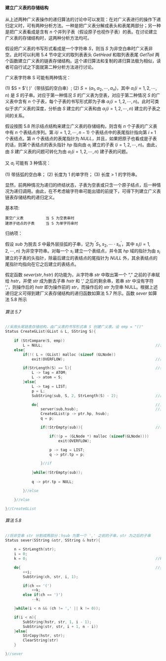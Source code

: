
#### 建立广义表的存储结构

从上述两种广义表操作的递归算法的讨论中可以发现：在对广义表进行的操作下递归定义时，可有两种分析方法。一种是把广义表分解成表头和表尾两部分；另一种是把广义表看成是含有 $n$ 个并列子表（假设原子也视作子表）的表。在讨论建立广义表的存储结构时，这两种分析方法均可。

假设把广义表的书写形式看成是一个字符串 $S$，则当 $S$ 为非空白串时广义表非空。此时可以利用 $5.4$ 节中定义的取列表表头 $GetHead$ 和取列表表尾 $GetTail$ 两个函数建立广义表的链表存储结构。这个递归算法和复制的递归算法极为相似，读者可自行试之下面就第二种分析方法进行讨论。

广义表字符串 S 可能有两种情况：

$(1)$ $S = $'( )'（带括弧的空白串）; 
$(2)$ $S = (\alpha_1, \alpha_2, \cdots, \alpha_n)$，其中 $\alpha_{i}(i=1,2, \cdots, n)$ 是 $S$ 的子串。对应于第一种情况 $S$ 的广义表为空表，对应于第二种情况 $S$ 的广义表中含有 $n$ 个子表，每个子表的书写形式即为子串 $\alpha_{i}(i = 1,2, \cdots, n)$。此时可类似于求广义表的深度，分析由 $S$ 建立的广义表和由 $\alpha_{i}(i=1,2, \cdots, n)$ 建立的子表之间的关系。

假设按图 $5.8$ 所示结点结构来建立广义表的存储结构，则含有 $n$ 个子表的广义表中有 $n$ 个表结点序列。第 $i(i=1,2, \cdots, n-1)$ 个表结点中的表尾指针指向第 $i + 1$ 个表结点。第 $n$ 个表结点的表尾指针为 $NULL$，并且，如果把原子也看成是子表的话，则第个表结点的表头指针 $hp$ 指向由 $a_i$ 建立的子表 $(i = 1,2, \cdots, n)$。由此，由 $S$ 建广义表的问题可转化为由 $\alpha_{i}(i=1,2, \cdots, n)$ 建子表的问题。

又 $a_i$ 可能有 3 种情况：

$(1)$ 带括弧的空白串；
$(2)$ 长度为 1 的单字符；
$(3)$ 长度 > 1 的字符串。

显然，前两种情况为递归的终结状态，子表为空表或只含一个原子结点，后一种情况为递归调用。由此，在不考虑输字符串可能出错的前提下，可得下列建立广义表链表存储结构的递归定义。

基本项:

    置空广义表          当 S 为空表串时
    建原子结点的子表     当 S 为单字符串时

归纳项：

假设 $sub$ 为脱去 $S$ 中最外层括弧的子串，记为 ${ }^{\prime} S_{1}, s_{2}, \cdots \cdot s_{n}^{\prime}$，其中 $s_{i}(i = 1,2,\cdots,n)$ 为非空字符串。对每一个 $s_i$ 建立一个表结点，并令其 $hp$ 域的指针为由 $s_i$ 建立的子表的头指针，除最后建立的表结点的尾指针为 $NULL$ 外，其余表结点的尾指针均指向在它之后建立的表结点。

假定函数 $sever(str, hstr)$ 的功能为，从字符串 $str$ 中取出第一个 “,” 之前的子串赋给 $hstr$，并使 $str$ 成为删去子串 $hstr$ 和 ‘,’ 之后的剩余串，若串 $str$ 中没有字符 ‘,’，则操作后的 $hstr$ 即为操作前的 $str$，而操作后的 $str$ 为空串 NULL。根据上述递归定义可得到建厂义表存储结构的递归函数如算法 5.7 所示。函数 $sever$ 如算法 5.8 所示

###### 算法 5.7

```cpp
//采用头尾链表存储结构，由广义表的书写形式串 S 创建广义表。设 emp = "()"
Status CreateGList(GList & L, SString S){
    
    if (StrCompare(S, emp))
        L = NULL;                                                   //创建空表
    else{
        if(!( L = (GList) malloc (sizeof (GLNode)) 
            exit(OVERFLOW);                                         //建表结点

        if(StrLength(S) == l){                                      //创建单原子广义表
            L -> tag = ATOM;
            L -> atom = S; 
        }else{
            L -> tag = LIST; 
            p = L;
            SubString(sub, S, 2, StrLength(S) - 2);                 //脱外层括号

            do{                                                     //重复建 n 个子表
                server(sub,hsub);                                   //从 sub 中分离出表头串 hsub
                CreateGList(p -> ptr.hp, hsub); 
                q = p;

                if(!StrEmpty(sub)){                                 //表尾不空

                    if(!(p = (GLNode *) malloc (sizeof(GLNode))))
                        exit(OVERFLOW);

                    p -> tag = LIST;
                    q -> ptr.tp = p;

                }//if
                            
            }while(!StrEmpty(sub));  
            
            q -> ptr.tp = NULL;

        }//else 

    }//else

}//CreateGList
```

###### 算法 5.8

```cpp
//将非空串 str 分割成两部分：hsub 为第一个 ',' 之前的子串，str 为之后的子串
Status sever(SString &str, SString & hstr){
    
    n = StrLength(str); 
    i = 0; 
    k = 0;                                                          //k 记尚未配对的左括号个数

    do{                                                             //搜索最外层的第一个逗号
        ++i;
        SubString(ch, str, i, 1);

        if(ch == '(') 
            ++k;
        else if(ch == ')')
            --k;

    }while(i < n && (ch != ',' || k != 0));

    if(i < n){
        SubString(hstr, str, 1, i - 1); 
        SubString(str, str, i + 1, n - i))
    }else{
        StrCopy(hstr, str); 
        ClearString(str) 
    }

}//sever
```
